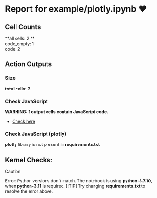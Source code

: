 # Report for example/plotly.ipynb ❤ 

## Cell Counts   
**all cells: 2 **  
code_empty: 1   
code: 2   

## Action Outputs

### Size
**total cells: 2**

### Check JavaScript
**WARNING: 1 output cells contain JavaScript code.**

-  [Check here ](https://journalofdigitalhistory.org/en/notebook-viewer/JTJGcHJveHktZ2l0aHVidXNlcmNvbnRlbnQlMkZDMkRIJTJGam91cm5hbC1vZi1kaWdpdGFsLWhpc3RvcnktaXB5bmItcHJlZmxpZ2h0LWFjdGlvbiUyRnlhcm9zbGF2LWRldiUyRmV4YW1wbGUlMkZwbG90bHkuaXB5bmI=?idx=1)
### Check JavaScript (plotly)
**plotly** library is not present in **requirements.txt**

## Kernel Checks: 

> [!CAUTION]
 > Error: Python versions don't match. The notebook is using **python-3.7.10**, when **python-3.11** is required.
> [!TIP]
 > Try changing **requirements.txt** to resolve the error above.
